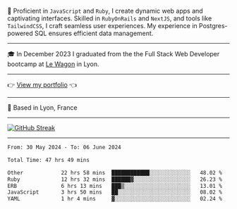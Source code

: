 📖 Proficient in `JavaScript` and `Ruby`, I create dynamic web apps and captivating interfaces. Skilled in `RubyOnRails` and `NextJS`, and tools like `TailwindCSS`, I craft seamless user experiences. My experience in Postgres-powered SQL ensures efficient data management.

***

🎓 In December 2023 I graduated from the the Full Stack Web Developer bootcamp at [Le Wagon](https://www.lewagon.com/) in Lyon.

***

👉 <a href="https://www.davidlau.dev/" target="_blank">View my portfolio</a> 👈

***

📍 Based in Lyon, France

***

[![GitHub Streak](https://streak-stats.demolab.com?user=kaimunlau&theme=github-dark&hide_border=true)](https://git.io/streak-stats)

***

<!--START_SECTION:waka-->

```txt
From: 30 May 2024 - To: 06 June 2024

Total Time: 47 hrs 49 mins

Other            22 hrs 58 mins  ████████████░░░░░░░░░░░░░   48.02 %
Ruby             12 hrs 32 mins  ██████▓░░░░░░░░░░░░░░░░░░   26.23 %
ERB              6 hrs 13 mins   ███▒░░░░░░░░░░░░░░░░░░░░░   13.01 %
JavaScript       3 hrs 50 mins   ██░░░░░░░░░░░░░░░░░░░░░░░   08.02 %
YAML             1 hr 4 mins     ▓░░░░░░░░░░░░░░░░░░░░░░░░   02.24 %
```

<!--END_SECTION:waka-->
